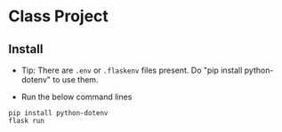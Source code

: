 # Class Project

## Install


* Tip: There are `.env` or `.flaskenv` files present. Do "pip install python-dotenv" to use them.

- Run the below command lines

```
pip install python-dotenv
flask run
```
